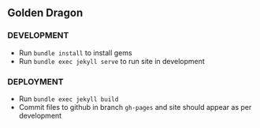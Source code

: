 ## Golden Dragon

### DEVELOPMENT
- Run `bundle install` to install gems
- Run `bundle exec jekyll serve` to run site in development

### DEPLOYMENT
- Run `bundle exec jekyll build`
- Commit files to github in branch `gh-pages` and site should appear as per development
